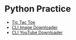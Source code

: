 # Python Practice

* [Tic Tac Toe](./TicTacToe/)
* [CLI Image Downloader](./ImageDownloader/)
* [CLI YouTube Downloader](./CLIYouTubeDownloader/)

